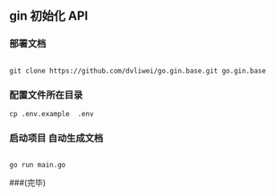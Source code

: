 ## gin 初始化 API

### 部署文档
```text

git clone https://github.com/dvliwei/go.gin.base.git go.gin.base

```

### 配置文件所在目录
```text
cp .env.example  .env

```

 
### 启动项目 自动生成文档
```text

go run main.go

```
###(完毕)
